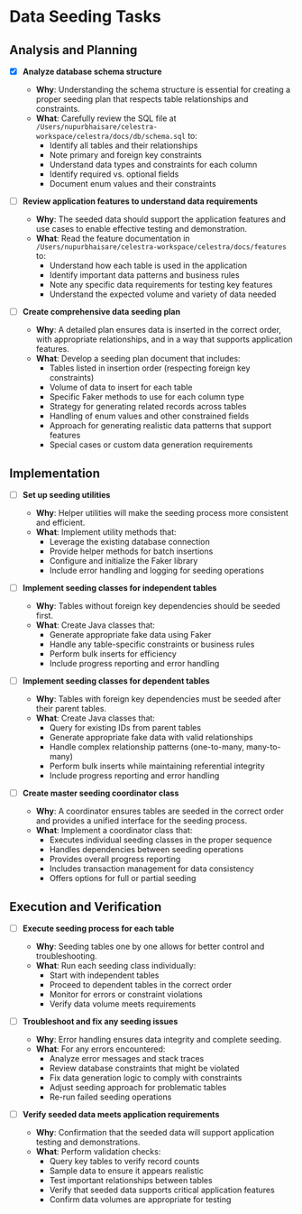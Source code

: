 # Data Seeding Tasks

## Analysis and Planning

- [x] **Analyze database schema structure**
  - **Why**: Understanding the schema structure is essential for creating a proper seeding plan that respects table relationships and constraints.
  - **What**: Carefully review the SQL file at `/Users/nupurbhaisare/celestra-workspace/celestra/docs/db/schema.sql` to:
    - Identify all tables and their relationships
    - Note primary and foreign key constraints
    - Understand data types and constraints for each column
    - Identify required vs. optional fields
    - Document enum values and their constraints

- [ ] **Review application features to understand data requirements**
  - **Why**: The seeded data should support the application features and use cases to enable effective testing and demonstration.
  - **What**: Read the feature documentation in `/Users/nupurbhaisare/celestra-workspace/celestra/docs/features` to:
    - Understand how each table is used in the application
    - Identify important data patterns and business rules
    - Note any specific data requirements for testing key features
    - Understand the expected volume and variety of data needed

- [ ] **Create comprehensive data seeding plan**
  - **Why**: A detailed plan ensures data is inserted in the correct order, with appropriate relationships, and in a way that supports application features.
  - **What**: Develop a seeding plan document that includes:
    - Tables listed in insertion order (respecting foreign key constraints)
    - Volume of data to insert for each table
    - Specific Faker methods to use for each column type
    - Strategy for generating related records across tables
    - Handling of enum values and other constrained fields
    - Approach for generating realistic data patterns that support features
    - Special cases or custom data generation requirements

## Implementation

- [ ] **Set up seeding utilities**
  - **Why**: Helper utilities will make the seeding process more consistent and efficient.
  - **What**: Implement utility methods that:
    - Leverage the existing database connection
    - Provide helper methods for batch insertions
    - Configure and initialize the Faker library
    - Include error handling and logging for seeding operations

- [ ] **Implement seeding classes for independent tables**
  - **Why**: Tables without foreign key dependencies should be seeded first.
  - **What**: Create Java classes that:
    - Generate appropriate fake data using Faker
    - Handle any table-specific constraints or business rules
    - Perform bulk inserts for efficiency
    - Include progress reporting and error handling

- [ ] **Implement seeding classes for dependent tables**
  - **Why**: Tables with foreign key dependencies must be seeded after their parent tables.
  - **What**: Create Java classes that:
    - Query for existing IDs from parent tables
    - Generate appropriate fake data with valid relationships
    - Handle complex relationship patterns (one-to-many, many-to-many)
    - Perform bulk inserts while maintaining referential integrity
    - Include progress reporting and error handling

- [ ] **Create master seeding coordinator class**
  - **Why**: A coordinator ensures tables are seeded in the correct order and provides a unified interface for the seeding process.
  - **What**: Implement a coordinator class that:
    - Executes individual seeding classes in the proper sequence
    - Handles dependencies between seeding operations
    - Provides overall progress reporting
    - Includes transaction management for data consistency
    - Offers options for full or partial seeding

## Execution and Verification

- [ ] **Execute seeding process for each table**
  - **Why**: Seeding tables one by one allows for better control and troubleshooting.
  - **What**: Run each seeding class individually:
    - Start with independent tables
    - Proceed to dependent tables in the correct order
    - Monitor for errors or constraint violations
    - Verify data volume meets requirements

- [ ] **Troubleshoot and fix any seeding issues**
  - **Why**: Error handling ensures data integrity and complete seeding.
  - **What**: For any errors encountered:
    - Analyze error messages and stack traces
    - Review database constraints that might be violated
    - Fix data generation logic to comply with constraints
    - Adjust seeding approach for problematic tables
    - Re-run failed seeding operations

- [ ] **Verify seeded data meets application requirements**
  - **Why**: Confirmation that the seeded data will support application testing and demonstrations.
  - **What**: Perform validation checks:
    - Query key tables to verify record counts
    - Sample data to ensure it appears realistic
    - Test important relationships between tables
    - Verify that seeded data supports critical application features
    - Confirm data volumes are appropriate for testing
